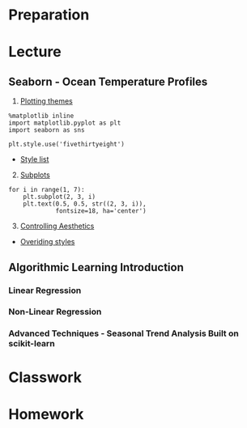 # Preparation

# Lecture
## Seaborn - Ocean Temperature Profiles

1. [Plotting themes](https://python-graph-gallery.com/104-seaborn-themes/)
```
%matplotlib inline
import matplotlib.pyplot as plt
import seaborn as sns

plt.style.use('fivethirtyeight')
```

- [Style list](https://tonysyu.github.io/raw_content/matplotlib-style-gallery/gallery.html)

2. [Subplots](https://jakevdp.github.io/PythonDataScienceHandbook/04.08-multiple-subplots.html)
```
for i in range(1, 7):
    plt.subplot(2, 3, i)
    plt.text(0.5, 0.5, str((2, 3, i)),
             fontsize=18, ha='center')
```

3. [Controlling Aesthetics](https://seaborn.pydata.org/tutorial/aesthetics.html)
- [Overiding styles](https://seaborn.pydata.org/tutorial/aesthetics.html#overriding-elements-of-the-seaborn-styles)

## Algorithmic Learning Introduction

### Linear Regression

### Non-Linear Regression

### Advanced Techniques - Seasonal Trend Analysis Built on scikit-learn

# Classwork

# Homework

